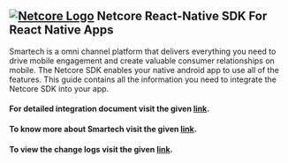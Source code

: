 
## [![Netcore Logo](https://netcore.in/wp-content/themes/netcore/img/Netcore-new-Logo.png)](http:www.netcore.in)  Netcore React-Native SDK For React Native Apps
Smartech is a omni channel platform that delivers everything you need to drive mobile engagement and create valuable consumer relationships on mobile. The Netcore SDK enables your native android app to use all of the features. This guide contains all the information you need to integrate the Netcore SDK into your app.

#### For detailed integration document visit the given [link](https://docs.netcoresmartech.com/docs/react-native-sdk-integration).
#### To know more about Smartech visit the given [link](https://docs.netcoresmartech.com/).
#### To view the change logs visit the given [link](https://docs.netcoresmartech.com/docs/sdk-changelog). 
